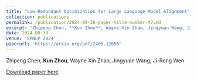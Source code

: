 ```yaml
---
title: "Low-Redundant Optimization for Large Language Model Alignment"
collection: publications
permalink: /publication/2024-09-30-paper-title-number-47.md
excerpt: 'Zhipeng Chen, **Kun Zhou**, Wayne Xin Zhao, Jingyuan Wang, Ji-Rong Wen'
date: 2024-09-30
venue: 'EMNLP 2024'
paperurl: 'https://arxiv.org/pdf/2406.12606'
---
```

Zhipeng Chen, **Kun Zhou**, Wayne Xin Zhao, Jingyuan Wang, Ji-Rong Wen

[Download paper here](https://arxiv.org/pdf/2406.12606)